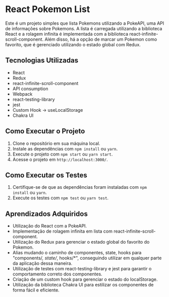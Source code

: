 # React Pokemon List

Este é um projeto simples que lista Pokemons utilizando a PokeAPI, uma API de informações sobre Pokemons. A lista é carregada utilizando a biblioteca React e a rolagem infinita é implementada com a biblioteca react-infinite-scroll-component. Além disso, há a opção de marcar um Pokemon como favorito, que é gerenciado utilizando o estado global com Redux.

## Tecnologias Utilizadas
- React
- Redux
- react-infinite-scroll-component
- API consumption
- Webpack
- react-testing-library
- jest
- Custom Hook -> useLocalStorage
- Chakra UI

## Como Executar o Projeto
1. Clone o repositório em sua máquina local.
2. Instale as dependências com `npm install` ou `yarn`.
3. Execute o projeto com `npm start` ou `yarn start`.
4. Acesse o projeto em `http://localhost:3000/`.

## Como Executar os Testes
1. Certifique-se de que as dependências foram instaladas com `npm install` ou `yarn`.
2. Execute os testes com `npm test` ou `yarn test`.

## Aprendizados Adquiridos
- Utilização do React com a PokeAPI.
- Implementação de rolagem infinita em lista com react-infinite-scroll-component.
- Utilização do Redux para gerenciar o estado global do favorito do Pokemon.
- Alias mudando o caminho de componentes, state, hooks para "components/*, state/*, hooks/*", conseguindo utilizar em qualquer parte da aplicação dessa maneira.
- Utilização de testes com react-testing-library e jest para garantir o comportamento correto dos componentes.
- Criação de um custom hook para gerenciar o estado do localStorage.
- Utilização da biblioteca Chakra UI para estilizar os componentes de forma fácil e eficiente.
